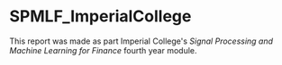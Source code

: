 # SPMLF_ImperialCollege

This report was made as part Imperial College's *Signal Processing and Machine Learning for Finance* fourth year module.
